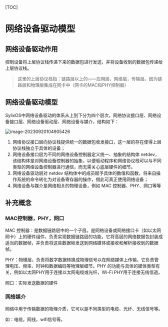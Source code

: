 [TOC]

# 网络设备驱动模型

## 网络设备驱动作用

控制设备将上层协议栈传递下来的数据包进行发送，并将设备收到的数据包传递给上层协议栈。

> 这里的上层协议栈指：链路层以上的——应用层，网络层，传输层。因为链路层和物理层集成在网卡中（网卡的MAC和PHY控制器）

## 网络设备驱动模型

SylixOS中网络设备驱动的体系从上到下分为四个层次，网络协议接口层、网络设备接口层、网络设备驱动层、网络设备与媒介，结构如下：



![image-20230920104905426](C:\Users\93413\Nutstore\1\我的坚果云\typora\typora-pic\image-20230920104905426.png)



1. 网络协议接口层向协议栈提供统一的数据包收发接口，这一层的存在使得上层协议栈独立于具体的设备；
2. 网络设备接口层为不同的网络设备控制器定义统一、抽象的结构体 netdev，该结构体是对网络设备控制器的抽象，以便驱动程序和网络协议栈可以与不同类型的网络设备控制器进行通信，而无需关心底层硬件的细节。
3. 网络设备驱动层对 netdev 结构体中的成员赋予具体的数值和函数，将来自操作系统的命令转化为对设备寄存器的操作，借此可真正使用网络设备；
4. 网络设备与媒介是网络相关的物理设备，例如 MAC 控制器、PHY、网口等等




## 补充概念

### MAC控制器，PHY，网口

MAC 控制器：是数据链路层中的一个子层。是网络设备或网络接口卡（如以太网网卡）上的硬件组件，负责实现数据链路层的功能，它将高层的网络数据包封装成适当的数据帧，并负责将这些数据帧发送到网络媒体或接收和解析接收到的数据帧。

PHY：物理层，负责将数字数据转换成物理信号以在网络媒体上传输，它负责管理电压、频率、时钟和数据编码等物理层细节。PHY 的功能与具体的媒体类型有关，例如以太网PHY用于连接以太网电缆或光纤，Wi-Fi PHY用于连接无线信道。

网口：实际发送数据的硬件



### 网络媒介

网络中用于传输数据的物理介质，它可以是不同类型的电缆、光纤、无线信号等。

如：电缆，网线，wifi信号等。

